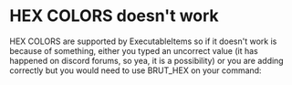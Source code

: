 # HEX COLORS doesn't work

HEX COLORS are supported by ExecutableItems so if it doesn't work is because of something, either you typed an uncorrect value (it has happened on discord forums, so yea, it is a possibility) or you are adding correctly but you would need to use BRUT\_HEX on your command:

